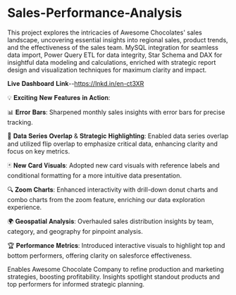 # Sales-Performance-Analysis
This project explores the intricacies of Awesome Chocolates' sales landscape, uncovering essential insights into regional sales, product trends, and the effectiveness of the sales team.
MySQL integration for seamless data import, Power Query ETL for data integrity, Star Schema and DAX for insightful data modeling and calculations, enriched with strategic report design and visualization techniques for maximum clarity and impact.

𝐋𝐢𝐯𝐞 𝐃𝐚𝐬𝐡𝐛𝐨𝐚𝐫𝐝 𝐋𝐢𝐧𝐤--https://lnkd.in/en-ct3XR

💡 𝐄𝐱𝐜𝐢𝐭𝐢𝐧𝐠 𝐍𝐞𝐰 𝐅𝐞𝐚𝐭𝐮𝐫𝐞𝐬 𝐢𝐧 𝐀𝐜𝐭𝐢𝐨𝐧:

📊 𝐄𝐫𝐫𝐨𝐫 𝐁𝐚𝐫𝐬: Sharpened monthly sales insights with error bars for precise tracking.

🔄 𝐃𝐚𝐭𝐚 𝐒𝐞𝐫𝐢𝐞𝐬 𝐎𝐯𝐞𝐫𝐥𝐚𝐩 & 𝐒𝐭𝐫𝐚𝐭𝐞𝐠𝐢𝐜 𝐇𝐢𝐠𝐡𝐥𝐢𝐠𝐡𝐭𝐢𝐧𝐠: Enabled data series overlap and utilized flip overlap to emphasize critical data, enhancing clarity and focus on key metrics.

🃏 𝐍𝐞𝐰 𝐂𝐚𝐫𝐝 𝐕𝐢𝐬𝐮𝐚𝐥𝐬: Adopted new card visuals with reference labels and conditional formatting for a more intuitive data presentation.

🔍 𝐙𝐨𝐨𝐦 𝐂𝐡𝐚𝐫𝐭𝐬: Enhanced interactivity with drill-down donut charts and combo charts from the zoom feature, enriching our data exploration experience.

🌍 𝐆𝐞𝐨𝐬𝐩𝐚𝐭𝐢𝐚𝐥 𝐀𝐧𝐚𝐥𝐲𝐬𝐢𝐬: Overhauled sales distribution insights by team, category, and geography for pinpoint analysis.

🏆 𝐏𝐞𝐫𝐟𝐨𝐫𝐦𝐚𝐧𝐜𝐞 𝐌𝐞𝐭𝐫𝐢𝐜𝐬: Introduced interactive visuals to highlight top and bottom performers, offering clarity on salesforce effectiveness.

Enables Awesome Chocolate Company to refine production and marketing strategies, boosting profitability. Insights spotlight standout products and top performers for informed strategic planning.
